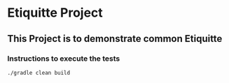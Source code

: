 # Etiquitte Project

## This Project is to demonstrate common Etiquitte

### Instructions to execute the tests
`./gradle clean build`

